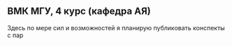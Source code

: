 ## ВМК МГУ, 4 курс (кафедра АЯ)

Здесь по мере сил и возможностей я планирую публиковать конспекты с пар